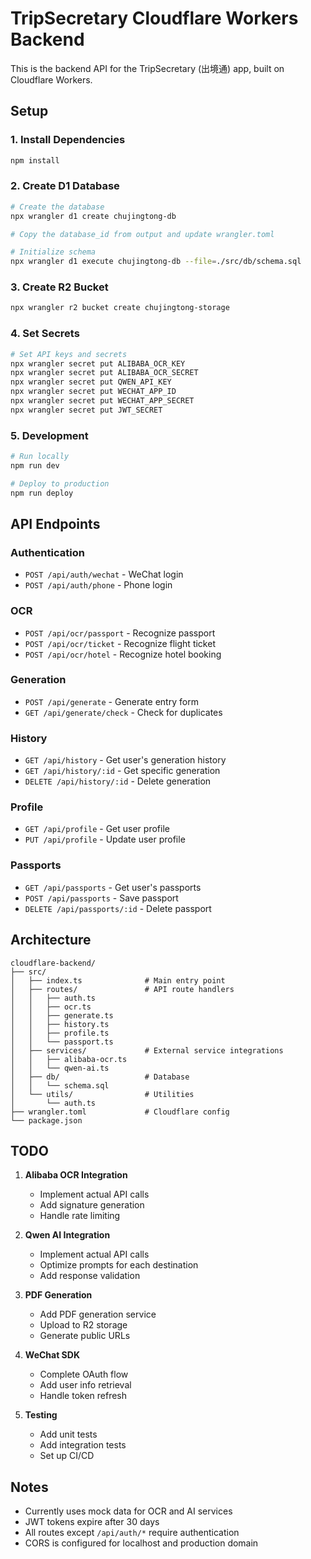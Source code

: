 # TripSecretary Cloudflare Workers Backend

This is the backend API for the TripSecretary (出境通) app, built on Cloudflare Workers.

## Setup

### 1. Install Dependencies

```bash
npm install
```

### 2. Create D1 Database

```bash
# Create the database
npx wrangler d1 create chujingtong-db

# Copy the database_id from output and update wrangler.toml

# Initialize schema
npx wrangler d1 execute chujingtong-db --file=./src/db/schema.sql
```

### 3. Create R2 Bucket

```bash
npx wrangler r2 bucket create chujingtong-storage
```

### 4. Set Secrets

```bash
# Set API keys and secrets
npx wrangler secret put ALIBABA_OCR_KEY
npx wrangler secret put ALIBABA_OCR_SECRET
npx wrangler secret put QWEN_API_KEY
npx wrangler secret put WECHAT_APP_ID
npx wrangler secret put WECHAT_APP_SECRET
npx wrangler secret put JWT_SECRET
```

### 5. Development

```bash
# Run locally
npm run dev

# Deploy to production
npm run deploy
```

## API Endpoints

### Authentication
- `POST /api/auth/wechat` - WeChat login
- `POST /api/auth/phone` - Phone login

### OCR
- `POST /api/ocr/passport` - Recognize passport
- `POST /api/ocr/ticket` - Recognize flight ticket
- `POST /api/ocr/hotel` - Recognize hotel booking

### Generation
- `POST /api/generate` - Generate entry form
- `GET /api/generate/check` - Check for duplicates

### History
- `GET /api/history` - Get user's generation history
- `GET /api/history/:id` - Get specific generation
- `DELETE /api/history/:id` - Delete generation

### Profile
- `GET /api/profile` - Get user profile
- `PUT /api/profile` - Update user profile

### Passports
- `GET /api/passports` - Get user's passports
- `POST /api/passports` - Save passport
- `DELETE /api/passports/:id` - Delete passport

## Architecture

```
cloudflare-backend/
├── src/
│   ├── index.ts              # Main entry point
│   ├── routes/               # API route handlers
│   │   ├── auth.ts
│   │   ├── ocr.ts
│   │   ├── generate.ts
│   │   ├── history.ts
│   │   ├── profile.ts
│   │   └── passport.ts
│   ├── services/             # External service integrations
│   │   ├── alibaba-ocr.ts
│   │   └── qwen-ai.ts
│   ├── db/                   # Database
│   │   └── schema.sql
│   └── utils/                # Utilities
│       └── auth.ts
├── wrangler.toml             # Cloudflare config
└── package.json
```

## TODO

1. **Alibaba OCR Integration**
   - Implement actual API calls
   - Add signature generation
   - Handle rate limiting

2. **Qwen AI Integration**
   - Implement actual API calls
   - Optimize prompts for each destination
   - Add response validation

3. **PDF Generation**
   - Add PDF generation service
   - Upload to R2 storage
   - Generate public URLs

4. **WeChat SDK**
   - Complete OAuth flow
   - Add user info retrieval
   - Handle token refresh

5. **Testing**
   - Add unit tests
   - Add integration tests
   - Set up CI/CD

## Notes

- Currently uses mock data for OCR and AI services
- JWT tokens expire after 30 days
- All routes except `/api/auth/*` require authentication
- CORS is configured for localhost and production domain
